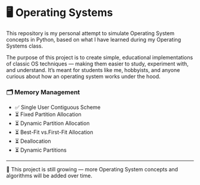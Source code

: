 # 🖥️ Operating Systems

This repository is my personal attempt to simulate Operating System concepts in Python, based on what I have learned during my Operating Systems class.

The purpose of this project is to create simple, educational implementations of classic OS techniques — making them easier to study, experiment with, and understand. It’s meant for students like me, hobbyists, and anyone curious about how an operating system works under the hood.

### 🗂️ Memory Management
- ✅ Single User Contiguous Scheme
- ⏳ Fixed Partition Allocation
- ⏳ Dynamic Partition Allocation
- ⏳ Best-Fit vs.First-Fit Allocation
- ⏳ Deallocation
- ⏳ Dynamic Partitions

---

📌 This project is still growing — more Operating System concepts and algorithms will be added over time.